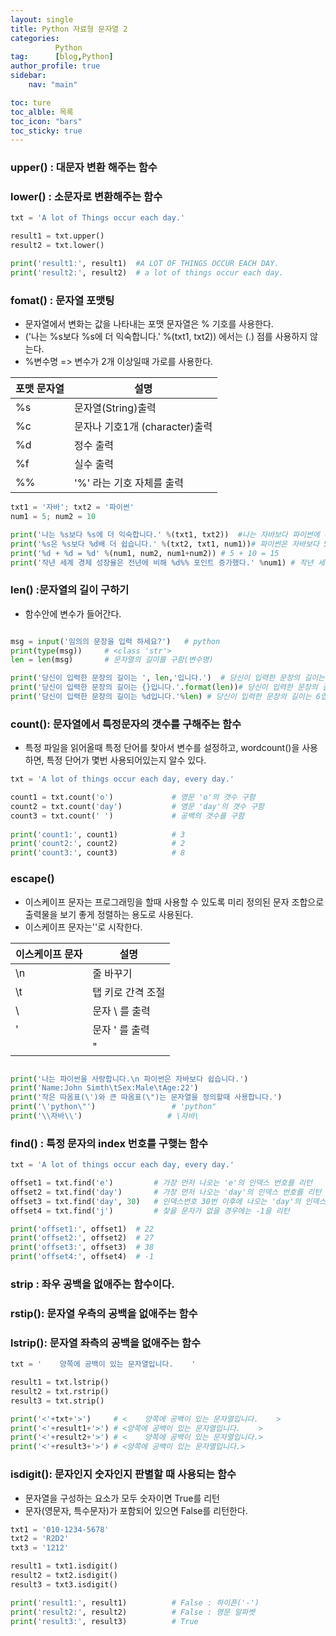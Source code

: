 ```yaml
---
layout: single
title: Python 자료형 문자열 2
categories:
          Python 
tag:      [blog,Python]
author_profile: true
sidebar:
    nav: "main"

toc: ture
toc_alble: 목록
toc_icon: "bars"
toc_sticky: true
---
```


### upper() : 대문자   변환 해주는 함수
### lower() : 소문자로 변환해주는 함수

```python
txt = 'A lot of Things occur each day.'

result1 = txt.upper()
result2 = txt.lower()

print('result1:', result1)  #A LOT OF THINGS OCCUR EACH DAY.
print('result2:', result2)  # a lot of things occur each day.

```

### fomat() : 문자열 포맷팅
* 문자열에서 변화는 값을 나타내는 포맷 문자열은 % 기호를 사용한다. 
* ('나는 %s보다 %s에 더 익숙합니다.' %(txt1, txt2)) 에서는 (.)
점를 사용하지 않는다. 
* %변수명 => 변수가 2개 이상일때 가로를 사용한다. 

|  포맷 문자열 |  설명 |
|--------------|-------|
|  %s          |문자열(String)출력|
|  %c          |문자나 기호1개 (character)출력|
|  %d          | 정수 출력|
|   %f         | 실수 출력|
|   %%         | '%' 라는 기호 자체를 출력|

```python
txt1 = '자바'; txt2 = '파이썬'
num1 = 5; num2 = 10

print('나는 %s보다 %s에 더 익숙합니다.' %(txt1, txt2))  #나는 자바보다 파이썬에 더 익숙합니다. 
print('%s은 %s보다 %d배 더 쉽습니다.' %(txt2, txt1, num1))# 파이썬은 자바보다 5배 더 쉽습니다. 
print('%d + %d = %d' %(num1, num2, num1+num2)) # 5 + 10 = 15 
print('작년 세계 경제 성장율은 전년에 비해 %d%% 포인트 증가했다.' %num1) # 작년 세계 경제 성장율은 전년에 비해 5% 포인트 증가했다.
```
### len() :문자열의 길이 구하기

* 함수안에 변수가 들어간다. 

```python

msg = input('임의의 문장을 입력 하세요?')   # python
print(type(msg))     # <class 'str'>
len = len(msg)       # 문자열의 길이를 구함(변수명)

print('당신이 입력한 문장의 길이는 ', len,'입니다.')  # 당신이 입력한 문장의 길이는  6 입니다.
print('당신이 입력한 문장의 길이는 {}입니다.'.format(len))# 당신이 입력한 문장의 길이는 6입니다.
print('당신이 입력한 문장의 길이는 %d입니다.'%len) # 당신이 입력한 문장의 길이는 6입니다.
```
### count(): 문자열에서 특정문자의 갯수를 구해주는 함수
* 특정 파일을 읽어올때 특정 단어를 찾아서 변수를 설정하고, wordcount()을 사용하면, 특정 단어가 몇번 사용되어있는지 알수 있다. 

```python
txt = 'A lot of things occur each day, every day.'

count1 = txt.count('o')             # 영문 'o'의 갯수 구함
count2 = txt.count('day')           # 영문 'day'의 갯수 구함
count3 = txt.count(' ')             # 공백의 갯수를 구함
 
print('count1:', count1)            # 3
print('count2:', count2)            # 2
print('count3:', count3)            # 8
```
### escape() 

* 이스케이프 문자는 프로그래밍을 할때 사용할 수 있도록 미리 정의된 문자 조합으로 출력물을 보기 좋게 정렬하는 용도로 사용된다.
* 이스케이프 문자는'\'로 시작한다. 


|  이스케이프 문자 | 설명 |
|-----------------|------|
|     \n          |  줄 바꾸기|
|      \t         |  탭 키로 간격 조절|
|      \\         |   문자 \ 를 출력|
|       \'        |  문자 ' 를 출력|
|       |"        |   문자 " 를 출력|

```python

print('나는 파이썬을 사랑합니다.\n 파이썬은 자바보다 쉽습니다.')
print('Name:John Simth\tSex:Male\tAge:22')
print('작은 따옴표(\')와 큰 따옴표(\")는 문자열을 정의할때 사용합니다.')
print('\'python\"')                 # 'python"
print('\\자바\\')                   # \자바\
```

### find() : 특정 문자의 index 번호를 구햊는 함수 

```python
txt = 'A lot of things occur each day, every day.'

offset1 = txt.find('e')         # 가장 먼저 나오는 'e'의 인덱스 번호를 리턴
offset2 = txt.find('day')       # 가장 먼저 나오는 'day'의 인덱스 번호를 리턴
offset3 = txt.find('day', 30)   # 인덱스번호 30번 이후에 나오는 'day'의 인덱스 번호를 리턴
offset4 = txt.find('j')         # 찾을 문자가 없을 경우에는 -1을 리턴

print('offset1:', offset1)  # 22
print('offset2:', offset2)  # 27
print('offset3:', offset3)  # 38
print('offset4:', offset4)  # -1
```
### strip : 좌우 공백을 없애주는 함수이다.
### rstip(): 문자열 우측의 공백을 없애주는 함수
### lstrip(): 문자열 좌측의 공백을 없애주는 함수

```python
txt = '    양쪽에 공백이 있는 문자열입니다.    '

result1 = txt.lstrip()
result2 = txt.rstrip()
result3 = txt.strip()

print('<'+txt+'>')     # <    양쪽에 공백이 있는 문자열입니다.    >
print('<'+result1+'>') # <양쪽에 공백이 있는 문자열입니다.    >
print('<'+result2+'>') # <    양쪽에 공백이 있는 문자열입니다.>
print('<'+result3+'>') # <양쪽에 공백이 있는 문자열입니다.>
```
### isdigit(): 문자인지 숫자인지 판별할 때 사용되는 함수 
* 문자열을 구성하는 요소가 모두 숫자이면 True를 리턴
* 문자(영문자, 특수문자)가 포함되어 있으면 False를 리턴한다. 

```python
txt1 = '010-1234-5678'
txt2 = 'R2D2'
txt3 = '1212'

result1 = txt1.isdigit()
result2 = txt2.isdigit()
result3 = txt3.isdigit()

print('result1:', result1)          # False : 하이픈('-')
print('result2:', result2)          # False : 영문 알파벳
print('result3:', result3)          # True
```